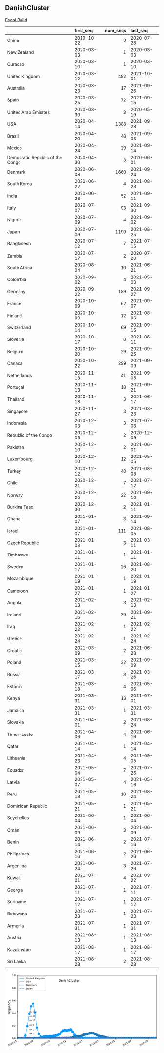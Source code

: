 

## DanishCluster
[Focal Build](https://nextstrain.org/groups/neherlab/ncov/DanishCluster?f_country=Denmark)

|                                  | first_seq   |   num_seqs | last_seq   |
|:---------------------------------|:------------|-----------:|:-----------|
| China                            | 2019-10-22  |          3 | 2020-07-28 |
| New Zealand                      | 2020-03-03  |          1 | 2020-03-03 |
| Curacao                          | 2020-03-10  |          1 | 2020-03-10 |
| United Kingdom                   | 2020-03-12  |        492 | 2021-10-01 |
| Australia                        | 2020-03-23  |         17 | 2021-09-26 |
| Spain                            | 2020-03-25  |         72 | 2021-09-15 |
| United Arab Emirates             | 2020-03-30  |          3 | 2020-05-19 |
| USA                              | 2020-04-14  |       1388 | 2021-09-28 |
| Brazil                           | 2020-04-20  |         48 | 2021-09-06 |
| Mexico                           | 2020-04-24  |         29 | 2021-09-14 |
| Democratic Republic of the Congo | 2020-04-30  |          3 | 2020-06-01 |
| Denmark                          | 2020-06-08  |       1660 | 2021-09-24 |
| South Korea                      | 2020-06-22  |          4 | 2021-08-23 |
| India                            | 2020-06-26  |         52 | 2021-09-11 |
| Italy                            | 2020-07-07  |         93 | 2021-09-30 |
| Nigeria                          | 2020-07-09  |          4 | 2021-09-02 |
| Japan                            | 2020-07-09  |       1190 | 2021-08-25 |
| Bangladesh                       | 2020-07-12  |          7 | 2021-07-15 |
| Zambia                           | 2020-07-17  |          2 | 2020-07-26 |
| South Africa                     | 2020-08-04  |         10 | 2021-06-21 |
| Colombia                         | 2020-09-02  |          4 | 2021-05-03 |
| Germany                          | 2020-09-22  |        189 | 2021-09-27 |
| France                           | 2020-10-09  |         62 | 2021-09-07 |
| Finland                          | 2020-10-09  |         12 | 2021-08-06 |
| Switzerland                      | 2020-10-14  |         69 | 2021-09-15 |
| Slovenia                         | 2020-10-17  |          8 | 2021-06-11 |
| Belgium                          | 2020-10-20  |         29 | 2021-09-25 |
| Canada                           | 2020-10-22  |        299 | 2021-09-09 |
| Netherlands                      | 2020-11-13  |         41 | 2021-09-05 |
| Portugal                         | 2020-11-13  |         18 | 2021-09-21 |
| Thailand                         | 2020-11-18  |          3 | 2021-06-17 |
| Singapore                        | 2020-11-27  |          3 | 2021-03-23 |
| Indonesia                        | 2020-12-03  |          3 | 2021-07-03 |
| Republic of the Congo            | 2020-12-05  |          2 | 2020-12-09 |
| Pakistan                         | 2020-12-10  |          2 | 2021-06-01 |
| Luxembourg                       | 2020-12-10  |         12 | 2021-05-05 |
| Turkey                           | 2020-12-12  |         48 | 2021-08-08 |
| Chile                            | 2020-12-21  |          7 | 2021-07-12 |
| Norway                           | 2020-12-25  |         22 | 2021-09-10 |
| Burkina Faso                     | 2020-12-30  |          2 | 2021-01-11 |
| Ghana                            | 2021-01-07  |          3 | 2021-09-14 |
| Israel                           | 2021-01-07  |        111 | 2021-08-05 |
| Czech Republic                   | 2021-01-08  |          3 | 2021-03-11 |
| Zimbabwe                         | 2021-01-11  |          1 | 2021-01-11 |
| Sweden                           | 2021-01-17  |         26 | 2021-08-20 |
| Mozambique                       | 2021-01-19  |          1 | 2021-01-19 |
| Cameroon                         | 2021-01-27  |          1 | 2021-01-27 |
| Angola                           | 2021-02-13  |          3 | 2021-02-13 |
| Ireland                          | 2021-02-16  |         39 | 2021-09-21 |
| Iraq                             | 2021-02-22  |          1 | 2021-02-22 |
| Greece                           | 2021-02-24  |          1 | 2021-02-24 |
| Croatia                          | 2021-03-09  |          2 | 2021-06-28 |
| Poland                           | 2021-03-15  |         32 | 2021-09-09 |
| Russia                           | 2021-03-17  |          3 | 2021-03-26 |
| Estonia                          | 2021-03-18  |          4 | 2021-05-06 |
| Kenya                            | 2021-03-31  |         13 | 2021-07-01 |
| Jamaica                          | 2021-03-31  |          1 | 2021-03-31 |
| Slovakia                         | 2021-04-01  |          2 | 2021-08-24 |
| Timor-Leste                      | 2021-04-06  |          4 | 2021-06-16 |
| Qatar                            | 2021-04-14  |          1 | 2021-04-14 |
| Lithuania                        | 2021-04-23  |          4 | 2021-09-05 |
| Ecuador                          | 2021-05-04  |          7 | 2021-07-26 |
| Latvia                           | 2021-05-07  |          4 | 2021-05-16 |
| Peru                             | 2021-05-18  |         10 | 2021-08-24 |
| Dominican Republic               | 2021-05-21  |          1 | 2021-05-21 |
| Seychelles                       | 2021-06-04  |          1 | 2021-06-04 |
| Oman                             | 2021-06-09  |          3 | 2021-06-09 |
| Benin                            | 2021-06-14  |          2 | 2021-07-16 |
| Philippines                      | 2021-06-16  |          2 | 2021-06-26 |
| Argentina                        | 2021-06-24  |          3 | 2021-07-26 |
| Kuwait                           | 2021-07-01  |          4 | 2021-09-22 |
| Georgia                          | 2021-07-11  |          1 | 2021-07-11 |
| Suriname                         | 2021-07-12  |          1 | 2021-07-12 |
| Botswana                         | 2021-07-23  |          1 | 2021-07-23 |
| Armenia                          | 2021-07-31  |          1 | 2021-07-31 |
| Austria                          | 2021-08-13  |          1 | 2021-08-13 |
| Kazakhstan                       | 2021-08-17  |          1 | 2021-08-17 |
| Sri Lanka                        | 2021-08-28  |          2 | 2021-08-28 |

![Overall trends DanishCluster](/overall_trends_figures/overall_trends_DanishCluster.png)
